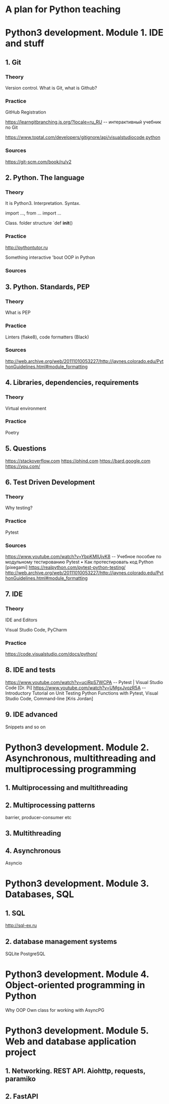 # A plan for Python teaching

# Python3 development. Module 1. IDE and stuff

## 1. Git

### Theory

Version control.
What is Git, what is Github?

### Practice

GitHub Registration

https://learngitbranching.js.org/?locale=ru_RU -- интерактивный учебник по Git

https://www.toptal.com/developers/gitignore/api/visualstudiocode,python

### Sources

https://git-scm.com/book/ru/v2

## 2. Python. The language

### Theory

It is Python3.
Interpretation.
Syntax.

import ..., from ... import ...

Class. 
folder structure
`def __init__()

### Practice

http://pythontutor.ru

Something interactive 'bout OOP in Python

### Sources

## 3. Python. Standards, PEP

### Theory

What is PEP

### Practice

Linters (flake8), code formatters (Black)

### Sources

http://web.archive.org/web/20111010053227/http://jaynes.colorado.edu/PythonGuidelines.html#module_formatting

## 4. Libraries, dependencies, requirements

### Theory

Virtual environment

### Practice

Poetry

## 5. Questions

https://stackoverflow.com
https://phind.com
https://bard.google.com
https://you.com/

## 6. Test Driven Development

### Theory

Why testing?

### Practice

Pytest

### Sources

https://www.youtube.com/watch?v=YbpKMIUjvK8 -- Учебное пособие по модульному тестированию Pytest • Как протестировать код Python [pixegami]
https://realpython.com/pytest-python-testing/
http://web.archive.org/web/20111010053227/http://jaynes.colorado.edu/PythonGuidelines.html#module_formatting

## 7. IDE

### Theory

IDE and Editors

Visual Studio Code, PyCharm

### Practice

https://code.visualstudio.com/docs/python/
   
## 8. IDE and tests

https://www.youtube.com/watch?v=ucjRpS7WCPA -- Pytest | Visual Studio Code [Dr. Pi]
https://www.youtube.com/watch?v=UMgxJvozR5A -- Introductory Tutorial on Unit Testing Python Functions with Pytest, Visual Studio Code, Command-line [Kris Jordan]

## 9. IDE advanced

Snippets and so on 

# Python3 development. Module 2. Asynchronous, multithreading and multiprocessing programming

## 1. Multiprocessing and multithreading 

## 2. Multiprocessing patterns

barrier, producer-consumer etc

## 3. Multithreading

## 4. Asynchronous

Asyncio

# Python3 development. Module 3. Databases, SQL

## 1. SQL

http://sql-ex.ru

## 2. database management systems

SQLite
PostgreSQL

# Python3 development. Module 4. Object-oriented programming in Python

Why OOP
Own class for working with AsyncPG 

# Python3 development. Module 5. Web and database application project

## 1. Networking. REST API. Aiohttp, requests, paramiko

## 2. FastAPI

